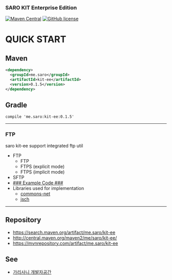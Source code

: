 ### SARO KIT Enterprise Edition
[![Maven Central](https://maven-badges.herokuapp.com/maven-central/me.saro/kit-ee/badge.svg)](https://maven-badges.herokuapp.com/maven-central/me.saro/kit)
[![GitHub license](https://img.shields.io/github/license/saro-lab/kit-ee.svg)](https://github.com/saro-lab/kit/blob/master/LICENSE)

# QUICK START

## Maven
``` xml
<dependency>
  <groupId>me.saro</groupId>
  <artifactId>kit-ee</artifactId>
  <version>0.1.5</version>
</dependency>
```

## Gradle
```
compile 'me.saro:kit-ee:0.1.5'
```

---

### FTP
saro kit-ee support integrated ftp util
* FTP
  * FTP
  * FTPS (explicit mode)
  * FTPS (implicit mode)
* SFTP
* [### Example Code ###](https://github.com/saro-lab/kit-ee/blob/master/src/test/java/me/saro/kit/ee/FtpTest.java)
* Libraries used for implementation
  * [commons-net](https://commons.apache.org/proper/commons-net/)
  * [jsch](http://www.jcraft.com/jsch/)
---

## Repository
- https://search.maven.org/artifact/me.saro/kit-ee
- http://central.maven.org/maven2/me/saro/kit-ee/
- https://mvnrepository.com/artifact/me.saro/kit-ee

## See
- [가리사니 개발자공간](https://gs.saro.me)


